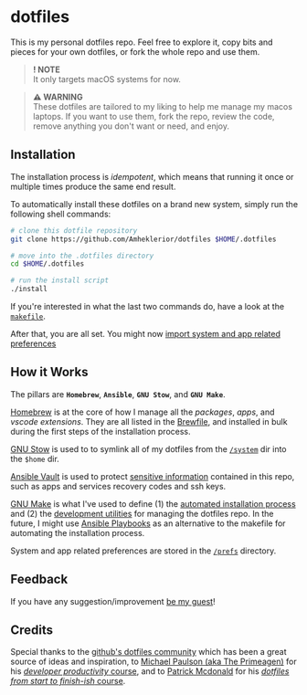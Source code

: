 # dotfiles

This is my personal dotfiles repo. Feel free to explore it, copy bits and pieces for your own dotfiles, or fork the whole repo and use them.

> **! NOTE**\
> It only targets macOS systems for now.

> **⚠ WARNING**\
> These dotfiles are tailored to my liking to help me manage my macos laptops. If you want to use them, fork the repo, review the code, remove anything you don't want or need, and enjoy.

## Installation

The installation process is _idempotent_, which means that running it once or multiple times produce the same end result.

To automatically install these dotfiles on a brand new system, simply run the following shell commands:

```sh
# clone this dotfile repository
git clone https://github.com/Amheklerior/dotfiles $HOME/.dotfiles

# move into the .dotfiles directory
cd $HOME/.dotfiles

# run the install script
./install
```

If you're interested in what the last two commands do, have a look at the [`makefile`](/makefile).

After that, you are all set. You might now [import system and app related preferences](/docs/prefs/prefs.md)

## How it Works

The pillars are **`Homebrew`**, **`Ansible`**, **`GNU Stow`**, and **`GNU Make`**.

[Homebrew](https://brew.sh/) is at the core of how I manage all the _packages_, _apps_, and _vscode extensions_. They are all listed in the [Brewfile](/install/bundles/Brewfile), and installed in bulk during the first steps of the installation process.

[GNU Stow](https://www.gnu.org/software/stow/) is used to to symlink all of my dotfiles from the [`/system`](/system/) dir into the `$home` dir.

[Ansible Vault](https://docs.ansible.com/ansible/latest/vault_guide/index.html) is used to protect [sensitive information](/docs/sensitive-data.md) contained in this repo, such as apps and services recovery codes and ssh keys.

[GNU Make](https://www.gnu.org/software/make/manual/make.html) is what I've used to define (1) the [automated installation process](/makefile) and (2) the [development utilities](/dev.mk) for managing the dotfiles repo. In the future, I might use [Ansible Playbooks](https://docs.ansible.com/ansible/latest/playbook_guide/playbooks_intro.html) as an alternative to the makefile for automating the installation process.

System and app related preferences are stored in the [`/prefs`](/prefs/) directory.

## Feedback

If you have any suggestion/improvement [be my guest](https://github.com/Amheklerior/dotfiles/issues)!

## Credits

Special thanks to the [github's dotfiles community](https://dotfiles.github.io/) which has been a great source of ideas and inspiration, to [Michael Paulson (aka The Primeagen)](https://www.youtube.com/c/ThePrimeagen) for his [_developer productivity_ course](https://frontendmasters.com/courses/developer-productivity/), and to [Patrick Mcdonald](https://twitter.com/eieioxyz) for his [_dotfiles from start to finish-ish_ course](https://www.udemy.com/course/dotfiles-from-start-to-finish-ish/).
